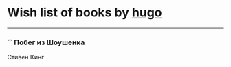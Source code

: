 # Wish list of books by [hugo](https://plus.google.com/u/0/105063533945004840111/)
---

### `` Побег из Шоушенка
Стивен Кинг

